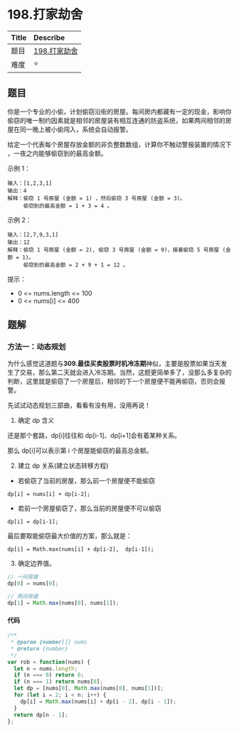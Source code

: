 # 198.打家劫舍

| Title | Describe                                                        |
| :---- | :-------------------------------------------------------------- |
| 题目  | [198.打家劫舍](https://leetcode-cn.com/problems/house-robber//) |
| 难度  | ⭐                                                              |

## 题目

你是一个专业的小偷，计划偷窃沿街的房屋。每间房内都藏有一定的现金，影响你偷窃的唯一制约因素就是相邻的房屋装有相互连通的防盗系统，如果两间相邻的房屋在同一晚上被小偷闯入，系统会自动报警。

给定一个代表每个房屋存放金额的非负整数数组，计算你不触动警报装置的情况下 ，一夜之内能够偷窃到的最高金额。

示例 1：

```
输入：[1,2,3,1]
输出：4
解释：偷窃 1 号房屋 (金额 = 1) ，然后偷窃 3 号房屋 (金额 = 3)。
     偷窃到的最高金额 = 1 + 3 = 4 。
```

示例 2：

```
输入：[2,7,9,3,1]
输出：12
解释：偷窃 1 号房屋 (金额 = 2), 偷窃 3 号房屋 (金额 = 9)，接着偷窃 5 号房屋 (金额 = 1)。
     偷窃到的最高金额 = 2 + 9 + 1 = 12 。
```

提示：

- 0 <= nums.length <= 100
- 0 <= nums[i] <= 400

## 题解

### 方法一：动态规划

为什么感觉这道题与**309.最佳买卖股票时机冷冻期**神似，主要是股票如果当天发生了交易，那么第二天就会进入冷冻期。当然，这题更简单多了，没那么多复杂的判断，这里就是偷窃了一个房屋后，相邻的下一个房屋便不能再偷窃，否则会报警。

先试试动态规划三部曲，看看有没有用，没用再说！

1. 确定 dp 含义

还是那个套路，dp[i]往往和 dp[i-1]、dp[i+1]会有着某种关系。

那么 dp[i]可以表示第 i 个房屋能偷窃的最高总金额。

2. 建立 dp 关系(建立状态转移方程)

- 若偷窃了当前的房屋，那么前一个房屋便不能偷窃

```
dp[i] = nums[i] + dp[i-2];
```

- 若前一个房屋偷窃了，那么当前的房屋便不可以偷窃

```
dp[i] = dp[i-1];
```

最后要取能偷窃最大价值的方案，那么就是：

```
dp[i] = Math.max(nums[i] + dp[i-2],  dp[i-1]);
```

3. 确定边界值。

```javascript
// 一间房屋
dp[0] = nums[0];

// 两间房屋
dp[1] = Math.max(nums[0], nums[1]);
```

#### 代码

```javascript
/**
 * @param {number[]} nums
 * @return {number}
 */
var rob = function(nums) {
  let n = nums.length;
  if (n === 0) return 0;
  if (n === 1) return nums[0];
  let dp = [nums[0], Math.max(nums[0], nums[1])];
  for (let i = 2; i < n; i++) {
    dp[i] = Math.max(nums[i] + dp[i - 2], dp[i - 1]);
  }
  return dp[n - 1];
};
```
